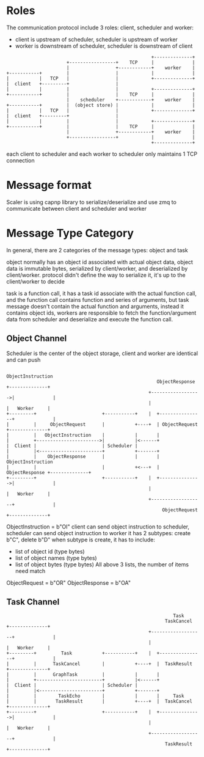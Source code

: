 # Roles

The communication protocol include 3 roles: client, scheduler and worker:

- client is upstream of scheduler, scheduler is upstream of worker
- worker is downstream of scheduler, scheduler is downstream of client

```plaintext
                                                     +--------------+
                      +-----------------+    TCP     |              |
                      |                 +------------+    worker    |
+-----------+         |                 |            |              |
|           |   TCP   |                 |            +--------------+
|  client   +---------+                 |
|           |         |                 |            +--------------+
+-----------+         |                 |    TCP     |              |
                      |    scheduler    +------------+    worker    |
+-----------+         |  (object store) |            |              |
|           |   TCP   |                 |            +--------------+
|  client   +---------+                 |
|           |         |                 |            +--------------+
+-----------+         |                 |    TCP     |              |
                      |                 +------------+    worker    |
                      +-----------------+            |              |
                                                     +--------------+

```

each client to scheduler and each worker to scheduler only maintains 1 TCP connection

# Message format

Scaler is using capnp library to serialize/deserialize and use zmq to communicate between client and scheduler and
worker

# Message Type Category

In general, there are 2 categories of the message types: object and task

object normally has an object id associated with actual object data, object data is immutable bytes, serialized by
client/worker, and deserialized by client/worker. protocol didn't define the way to serialize it, it's up to the
client/worker to decide

task is a function call, it has a task id associate with the actual function call, and the function call contains
function and series of arguments, but task message doesn't contain the actual function and arguments, instead it
contains object ids, workers are responsible to fetch the function/argument data from scheduler and deserialize and
execute the function call.

## Object Channel

Scheduler is the center of the object storage, client and worker are identical and can push

```plaintext
                                                      ObjectInstruction
                                                       ObjectResponse   +--------------+
                                                    +------------------>|              |
                                                    |                   |   Worker     |
+---------+                        +-----------+    |  +----------------+              |
|         |     ObjectRequest      |           +----+  | ObjectRequest  +--------------+
|         |   ObjectInstruction    |           |       |
|         +----------------------->|           |<------+
|  Client |                        | Scheduler |
|         |<-----------------------+           +-------+
|         |    ObjectResponse      |           |       | ObjectInstruction
|         |                        |           +<---+  | ObjectResponse +--------------+
+---------+                        +-----------+    |  +--------------->|              |
                                                    |                   |   Worker     |
                                                    +-------------------+              |
                                                         ObjectRequest  +--------------+

```

ObjectInstruction = b"OI"
client can send object instruction to scheduler, scheduler can send object instruction to worker
it has 2 subtypes: create b"C", delete b"D"
when subtype is create, it has to include:

- list of object id (type bytes)
- list of object names (type bytes)
- list of object bytes (type bytes)
  All above 3 lists, the number of items need match

ObjectRequest = b"OR"
ObjectResponse = b"OA"

## Task Channel

```plaintext
                                                             Task
                                                          TaskCancel    +--------------+
                                                    +-------------------+              |
                                                    |                   |   Worker     |
+---------+         Task           +-----------+    |  +----------------+              |
|         |      TaskCancel        |           +----+  |  TaskResult    +--------------+
|         |      GraphTask         |           |       |
|         +------------------------+           |<------+
|  Client |                        | Scheduler |
|         |<-----------------------+           +-------+
|         |        TaskEcho        |           |       |     Task
|         |       TaskResult       |           +----+  |  TaskCancel    +--------------+
+---------+                        +-----------+    |  +--------------->|              |
                                                    |                   |   Worker     |
                                                    +-------------------+              |
                                                          TaskResult    +--------------+
```
